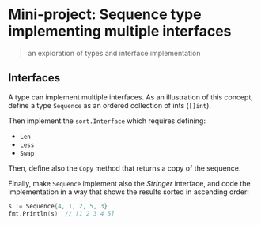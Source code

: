 # Mini-project: Sequence type implementing multiple interfaces
> an exploration of types and interface implementation

## Interfaces

A type can implement multiple interfaces. As an illustration of this concept, define a type `Sequence` as an ordered collection of ints (`[]int`).

Then implement the `sort.Interface` which requires defining:
+ `Len`
+ `Less`
+ `Swap`

Then, define also the `Copy` method that returns a copy of the sequence.

Finally, make `Sequence` implement also the *Stringer* interface, and code the implementation in a way that shows the results sorted in ascending order:

```go
s := Sequence{4, 1, 2, 5, 3}
fmt.Println(s)  // [1 2 3 4 5]
```